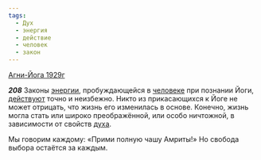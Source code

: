 ```yaml
---
tags:
  - Дух
  - энергия
  - действие
  - человек
  - закон
---
```


[Агни-Йога 1929г](/agni/1929)

___208___
Законы [энергии](/tag/#энергия), пробуждающейся в [человеке](/tag/#человек) при познании Йоги, [действуют](/tag/#действие) точно и неизбежно. Никто из прикасающихся к Йоге не может отрицать, что жизнь его изменилась в основе. Конечно, жизнь могла стать или широко преображённой, или особо ничтожной, в зависимости от свойств [духа](/tag/#Дух).   

Мы говорим каждому: «Прими полную чашу Амриты!» Но свобода выбора остаётся за каждым.